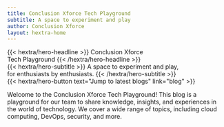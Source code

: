 ```yaml
---
title: Conclusion Xforce Tech Playground
subtitle: A space to experiment and play
author: Conclusion Xforce
layout: hextra-home
---
```


<div class="hx:mt-6 hx:mb-6">
{{< hextra/hero-headline >}}
  Conclusion Xforce&nbsp;<br class="hx:sm:block hx:hidden" />Tech Playground
{{< /hextra/hero-headline >}}
</div>

<div class="hx:mb-12">
{{< hextra/hero-subtitle >}}
  A space to experiment and play,&nbsp;<br class="hx:sm:block hx:hidden" />for enthusiasts by enthusiasts.
{{< /hextra/hero-subtitle >}}
</div>

<div class="hx:mb-6">
{{< hextra/hero-button text="Jump to latest blogs" link="blog" >}}
</div>

<div class="hx:mt-6"></div>

Welcome to the Conclusion Xforce Tech Playground! This blog is a playground for our team to share knowledge, insights, and experiences in the world of technology. We cover a wide range of topics, including cloud computing, DevOps, security, and more.
